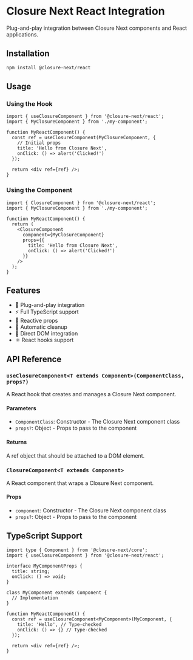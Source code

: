 # Closure Next React Integration

Plug-and-play integration between Closure Next components and React applications.

## Installation

```bash
npm install @closure-next/react
```

## Usage

### Using the Hook

```tsx
import { useClosureComponent } from '@closure-next/react';
import { MyClosureComponent } from './my-component';

function MyReactComponent() {
  const ref = useClosureComponent(MyClosureComponent, {
    // Initial props
    title: 'Hello from Closure Next',
    onClick: () => alert('Clicked!')
  });

  return <div ref={ref} />;
}
```

### Using the Component

```tsx
import { ClosureComponent } from '@closure-next/react';
import { MyClosureComponent } from './my-component';

function MyReactComponent() {
  return (
    <ClosureComponent
      component={MyClosureComponent}
      props={{
        title: 'Hello from Closure Next',
        onClick: () => alert('Clicked!')
      }}
    />
  );
}
```

## Features

- 🔌 Plug-and-play integration
- ⚡️ Full TypeScript support
- 🔄 Reactive props
- 🧹 Automatic cleanup
- 🎯 Direct DOM integration
- ⚛️ React hooks support

## API Reference

### `useClosureComponent<T extends Component>(ComponentClass, props?)`

A React hook that creates and manages a Closure Next component.

#### Parameters

- `ComponentClass`: Constructor - The Closure Next component class
- `props?`: Object - Props to pass to the component

#### Returns

A ref object that should be attached to a DOM element.

### `ClosureComponent<T extends Component>`

A React component that wraps a Closure Next component.

#### Props

- `component`: Constructor - The Closure Next component class
- `props?`: Object - Props to pass to the component

## TypeScript Support

```tsx
import type { Component } from '@closure-next/core';
import { useClosureComponent } from '@closure-next/react';

interface MyComponentProps {
  title: string;
  onClick: () => void;
}

class MyComponent extends Component {
  // Implementation
}

function MyReactComponent() {
  const ref = useClosureComponent<MyComponent>(MyComponent, {
    title: 'Hello', // Type-checked
    onClick: () => {} // Type-checked
  });

  return <div ref={ref} />;
}
```
